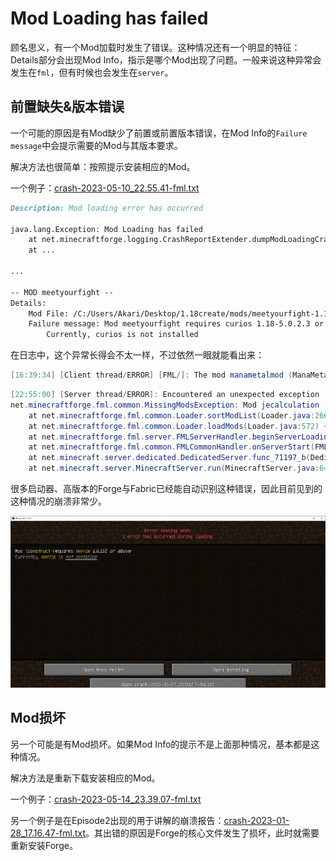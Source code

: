 # Mod Loading has failed

顾名思义，有一个Mod加载时发生了错误。这种情况还有一个明显的特征：Details部分会出现Mod Info，指示是哪个Mod出现了问题。一般来说这种异常会发生在`fml`，但有时候也会发生在`server`。

## 前置缺失&版本错误

一个可能的原因是有Mod缺少了前置或前置版本错误，在Mod Info的`Failure message`中会提示需要的Mod与其版本要求。

解决方法也很简单：按照提示安装相应的Mod。

一个例子：[crash-2023-05-10_22.55.41-fml.txt](https://cloud.fdc.jingyijun.xyz/CrashReports/crash-2023-05-10_22.55.41-fml.txt)

```markdown
Description: Mod loading error has occurred

java.lang.Exception: Mod Loading has failed
	at net.minecraftforge.logging.CrashReportExtender.dumpModLoadingCrashReport(CrashReportExtender.java:55) ~[forge-1.18.2-40.2.1-universal.jar%2394!/:?] {re:classloading}
	at ...

...

-- MOD meetyourfight --
Details:
	Mod File: /C:/Users/Akari/Desktop/1.18create/mods/meetyourfight-1.18.2-1.2.5.jar
	Failure message: Mod meetyourfight requires curios 1.18-5.0.2.3 or above
		Currently, curios is not installed
```

在日志中，这个异常长得会不太一样，不过依然一眼就能看出来：

```java
[16:39:34] [Client thread/ERROR] [FML/]: The mod manametalmod (ManaMetalMod) requires mod versions [Muya@[1.7.1,1.7.1]] to be available 
```

```java
[22:55:00] [Server thread/ERROR]: Encountered an unexpected exception
net.minecraftforge.fml.common.MissingModsException: Mod jecalculation (Just Enough Calculation) requires [jei@[4.15.0.268,)]
	at net.minecraftforge.fml.common.Loader.sortModList(Loader.java:266) ~[Loader.class:git-CatServer-1.12.2-4d54207]
	at net.minecraftforge.fml.common.Loader.loadMods(Loader.java:572) ~[Loader.class:git-CatServer-1.12.2-4d54207]
	at net.minecraftforge.fml.server.FMLServerHandler.beginServerLoading(FMLServerHandler.java:97) ~[FMLServerHandler.class:git-CatServer-1.12.2-4d54207]
	at net.minecraftforge.fml.common.FMLCommonHandler.onServerStart(FMLCommonHandler.java:336) ~[FMLCommonHandler.class:git-CatServer-1.12.2-4d54207]
	at net.minecraft.server.dedicated.DedicatedServer.func_71197_b(DedicatedServer.java:169) ~[nz.class:?]
	at net.minecraft.server.MinecraftServer.run(MinecraftServer.java:642) 
```

很多启动器、高版本的Forge与Fabric已经能自动识别这种错误，因此目前见到的这种情况的崩溃非常少。

![1](./img/Episode3/1.webp)

## Mod损坏

另一个可能是有Mod损坏。如果Mod Info的提示不是上面那种情况，基本都是这种情况。

解决方法是重新下载安装相应的Mod。

一个例子：[crash-2023-05-14_23.39.07-fml.txt](https://cloud.fdc.jingyijun.xyz/CrashReports/crash-2023-05-14_23.39.07-fml.txt)

另一个例子是在Episode2出现的用于讲解的崩溃报告：[crash-2023-01-28_17.16.47-fml.txt](https://cloud.fdc.jingyijun.xyz/CrashReports/crash-2023-01-28_17.16.47-fml.txt)。其出错的原因是Forge的核心文件发生了损坏，此时就需要重新安装Forge。

